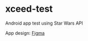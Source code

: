# xceed-test
Android app test using Star Wars API

App design: [Figma](https://www.figma.com/file/AbgdFRv5l4i66QxD4hvycO/Xceed-test?node-id=11%3A21)
